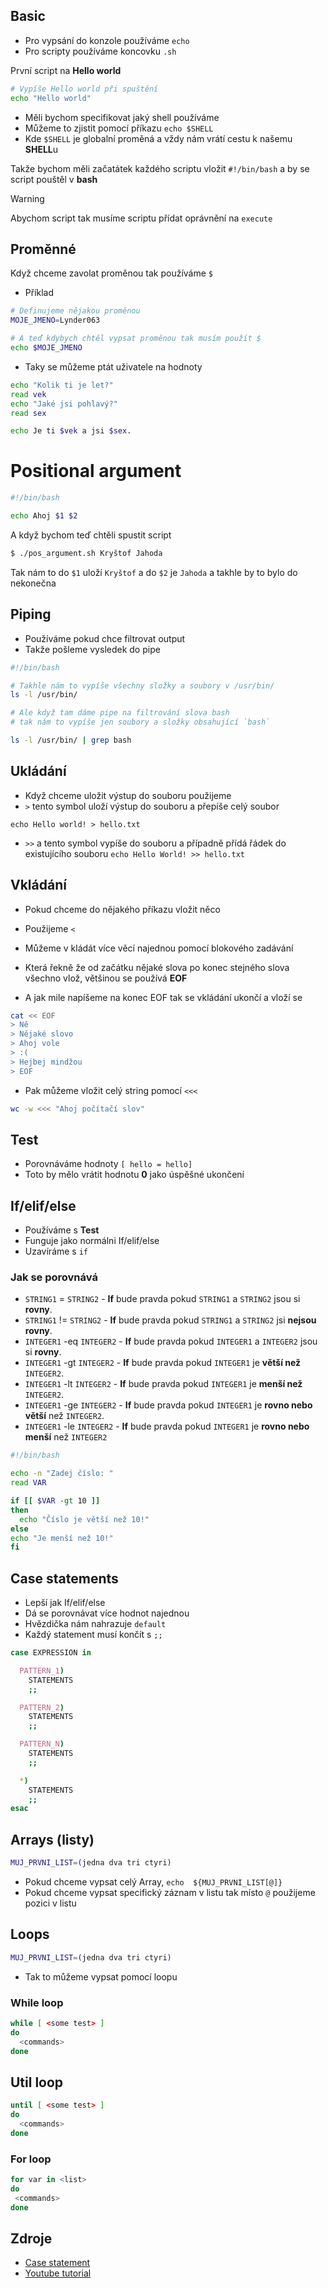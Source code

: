 ## Basic

- Pro vypsání do konzole používáme `echo`
- Pro scripty používáme koncovku `.sh`

První script na **Hello world**

```bash
# Vypíše Hello world při spuštění
echo "Hello world"
```

- Měli bychom specifikovat jaký shell používáme
- Můžeme to zjistit pomocí příkazu `echo $SHELL`
- Kde `$SHELL` je globalní proměná a vždy nám vrátí cestu k našemu **SHELL**u

Takže bychom měli začatátek každého scriptu vložit `#!/bin/bash` a by se script pouštěl v **bash**

> [!WARNING]
> Abychom script tak musíme scriptu přídat oprávnění na `execute`

## Proměnné

Když chceme zavolat proměnou tak používáme `$`

- Příklad

```bash
# Definujeme nějakou proměnou
MOJE_JMENO=Lynder063

# A teď kdybych chtěl vypsat proměnou tak musím použít $
echo $MOJE_JMENO
```

- Taky se můžeme ptát uživatele na hodnoty

```bash
echo "Kolik ti je let?"
read vek
echo "Jaké jsi pohlavý?"
read sex

echo Je ti $vek a jsi $sex.
```

# Positional argument

```bash
#!/bin/bash

echo Ahoj $1 $2
```

A když bychom teď chtěli spustit script

```bash
$ ./pos_argument.sh Kryštof Jahoda
```

Tak nám to do `$1` uloží `Kryštof` a do `$2` je `Jahoda` a takhle by to bylo do nekonečna

## Piping

- Používáme pokud chce filtrovat output
- Takže pošleme vysledek do pipe

```bash
#!/bin/bash

# Takhle nám to vypíše všechny složky a soubory v /usr/bin/
ls -l /usr/bin/

# Ale když tam dáme pipe na filtrování slova bash
# tak nám to vypíše jen soubory a složky obsahující `bash`

ls -l /usr/bin/ | grep bash
```

## Ukládání

- Když chceme uložit výstup do souboru použijeme
- `>` tento symbol uloží výstup do souboru a přepíše celý soubor

`echo Hello world! > hello.txt`

- `>>` a tento symbol vypíše do souboru a případně přídá řádek do existujícího souboru
  `echo Hello World! >> hello.txt`

## Vkládání

- Pokud chceme do nějakého příkazu vložit něco
- Použijeme `<`

- Můžeme v kládát více věcí najednou pomocí blokového zadávání
- Která řekně že od začátku nějaké slova po konec stejného slova všechno vlož, většinou se používá **EOF**
- A jak mile napíšeme na konec EOF tak se vkládání ukončí a vloží se

```bash
cat << EOF
> Ně
> Nějaké slovo
> Ahoj vole
> :(
> Hejbej mindžou
> EOF
```

- Pak můžeme vložit celý string pomocí `<<<`

```bash
wc -w <<< "Ahoj počítačí slov"
```

## Test

- Porovnáváme hodnoty
  `[ hello = hello]`
- Toto by mělo vrátit hodnotu **0** jako úspěšné ukončení

## If/elif/else

- Používáme s **Test**
- Funguje jako normálni If/elif/else
- Uzavíráme s `if`

### Jak se porovnává

- `STRING1` = `STRING2` - **If** bude pravda pokud `STRING1` a `STRING2` jsou si **rovny**.
- `STRING1` != `STRING2` - **If** bude pravda pokud `STRING1` a `STRING2` jsi **nejsou rovny**.
- `INTEGER1` -eq `INTEGER2` - **If** bude pravda pokud `INTEGER1` a `INTEGER2` jsou si **rovny**.
- `INTEGER1` -gt `INTEGER2` - **If** bude pravda pokud `INTEGER1` je **větší než** `INTEGER2`.
- `INTEGER1` -lt `INTEGER2` - **If** bude pravda pokud `INTEGER1` je **menší než** `INTEGER2`.
- `INTEGER1` -ge `INTEGER2` - **If** bude pravda pokud `INTEGER1` je **rovno nebo větší** než `INTEGER2`.
- `INTEGER1` -le `INTEGER2` - **If** bude pravda pokud `INTEGER1` je **rovno nebo menší** než `INTEGER2`

```bash
#!/bin/bash

echo -n "Zadej číslo: "
read VAR

if [[ $VAR -gt 10 ]]
then
  echo "Číslo je větší než 10!"
else
echo "Je menší než 10!"
fi
```

## Case statements

- Lepší jak If/elif/else
- Dá se porovnávat více hodnot najednou
- Hvězdička nám nahrazuje `default`
- Každý statement musí končít s `;;`

```bash
case EXPRESSION in

  PATTERN_1)
    STATEMENTS
    ;;

  PATTERN_2)
    STATEMENTS
    ;;

  PATTERN_N)
    STATEMENTS
    ;;

  *)
    STATEMENTS
    ;;
esac
```

## Arrays (listy)

```bash
MUJ_PRVNI_LIST=(jedna dva tri ctyri)
```

- Pokud chceme vypsat celý Array, `echo  ${MUJ_PRVNI_LIST[@]}`
- Pokud chceme vypsat specifický záznam v listu tak místo `@` použijeme pozici v listu

## Loops

```bash
MUJ_PRVNI_LIST=(jedna dva tri ctyri)
```

- Tak to můžeme vypsat pomocí loopu

### While loop

```bash
while [ <some test> ]
do
  <commands>
done
```

## Util loop

```bash
until [ <some test> ]
do
  <commands>
done
```

### For loop

```bash
for var in <list>
do
 <commands>
done
```

## Zdroje

- [Case statement](https://linuxize.com/post/bash-case-statement/)
- [Youtube tutorial](https://youtu.be/tK9Oc6AEnR4?si=V17Tf5NrTH8sNwKp)
